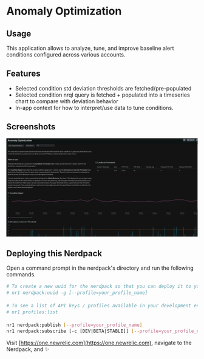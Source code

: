 # Anomaly Optimization

## Usage
This application allows to analyze, tune, and improve baseline alert conditions configured across various accounts.


## Features
 - Selected condition std deviation thresholds are fetched/pre-populated
 - Selected condition nrql query is fetched + populated into a timeseries chart to compare with deviation behavior
 - In-app context for how to interpret/use data to tune conditions.

## Screenshots
![Overview](screenshots/overview.png)

## Deploying this Nerdpack

Open a command prompt in the nerdpack's directory and run the following commands.

```bash
# To create a new uuid for the nerdpack so that you can deploy it to your account:
# nr1 nerdpack:uuid -g [--profile=your_profile_name]

# To see a list of API keys / profiles available in your development environment:
# nr1 profiles:list

nr1 nerdpack:publish [--profile=your_profile_name]
nr1 nerdpack:subscribe [-c [DEV|BETA|STABLE]] [--profile=your_profile_name]
```

Visit [https://one.newrelic.com](https://one.newrelic.com), navigate to the Nerdpack, and :sparkles:
